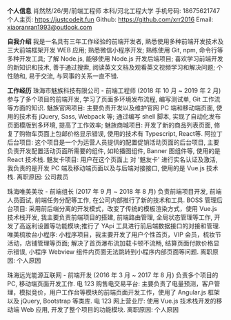 **个人信息**
<span style="color:#282828">肖然然/26/男/前端工程师
本科/河北工程大学
手机号码: 18675621747
个人主页: https://justcodeit.fun
Github: https://github.com/xrr2016
Email: xiaoranran1993@outlook.com</span>

**自我介绍**
<span style="color:#282828">我是一名具有三年工作经验的前端开发者, 熟悉使用多种前端开发技术及三大前端框架开发 WEB 应用; 熟悉微信小程序开发; 熟练使用 Git, npm, 命令行等多种开发工具; 了解 Node.js, 能够使用 Node.js 开发后端项目; 喜欢学习前端开发的新知识和技术, 善于通过搜索, 阅读英文文档及观看英文视频学习和解决问题; 个性随和, 易于交流, 与同事的关系一直不错.</span>

**工作经历**
<span style="color:#282828">珠海市魅族科技有限公司 - 前端工程师 (2018 年 10 月 ~ 2019 年 2 月)
参与了多个项目的前端开发, 学习了页面多环境发布流程, 编写测试单, Git 工作流等方面的知识.
魅族官网项目: 主要负责开发以及维护官网 PC 端和移动端页面, 使用的技术有 jQuery, Sass, Webpack 等; 通过编写 shell 脚本, 实现了自动化发布页面模版到多环境, 提高了工作效率;
魅族商城项目: 开发了新的商品列表页面, 修复了购物车页面上包邮价格显示错误, 使用的技术有 Typescript, React等.
阿拉丁后台项目: 这个项目是一个为运营人员提供的配置促销活动页面的后台项目, 主要负责开发配置活动页面所需要的组件, 如轮播图组件, Banner 图组件等, 使用的是 React 技术栈.
魅友卡项目: 用户在这个页面上 对 '魅友卡' 进行实名认证及激活, 我负责的是开发 PC 端及移动端页面以及与后端对接接口, 使用的是 Vue.js 技术栈.
离职原因: 公司裁员</span>

<span style="color:#282828">珠海唯美美妆 - 前端组长 (2017 年 9 月 ~ 2018 年 8 月)
负责前端项目开发, 前端人员面试, 前端任务分配等工作, 在公司内部推行了新的技术和工具.
BOSS 管理后台项目: 采用前后端分离的开发模式，改变了传统的模板渲染方式，使用 Vue.js 技术栈开发, 我主要负责前端项目的搭建, 前端路由管理, 全局状态管理等工作, 开发了高返利设置等功能模块;推行了 YApi 工具进行前后端数据接口的对接和管理.
唯美梳妆台小程序: 小程序项目，我主要开发了用户个性首页，VIP 会员，梳妆节活动，店铺管理等页面; 解决了首页瀑布流加载卡顿不流畅, 结算页面付款价格显示错误, 小程序 Webview 组件内页面无法跳转到小程序内部页面等问题.
离职原因: 个人原因</span>

<span style="color:#282828">珠海远光能源互联网 - 前端开发 (2016 年 3 月 ~ 2017 年 8 月)
负责多个项目的 PC, 移动端页面开发工作.
电 123 购售电交易平台: 主要负责了电量预测，客户管理，模拟竞价，用户工作台等模块的前端页面开发工作，使用了 Angular.js 框架以及 jQuery, Bootstrap 等类库.
电 123 网上营业厅: 使用 Vue.js 技术栈开发的移动端 Web 应用, 开发了整个项目的功能模块.
离职原因: 个人原因</span>